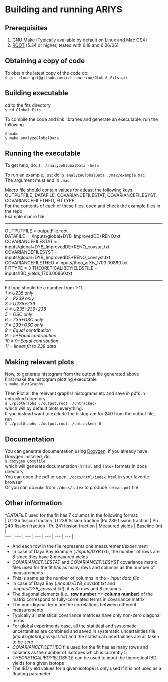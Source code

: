 # Building and running ARIYS

## Prerequisites
1. [GNU Make](https://www.gnu.org/software/make/) (Typically available by default on Linux and Mac OSX)
2. [ROOT](https://root.cern.ch) (5.34 or higher, tested with 6.18 and  6.26/06)

## Obtaining a copy of code
To obtain the latest copy of the code do:    
```$ git clone git@github.com:iit-neutrino/Global_Fits.git     ```

## Building executable
cd to the fits directory     
```$ cd Global_Fits     ```

To compile the code and link libraries and generate an executable, run the following  

```$ make    ```           
```$ make analyzeGlobalData      ```

## Running the executable

To get help, do:
```$ ./analyzeGlobalData -help     ```

To run an example, just do:
```$ analyzeGlobalData ./mac/example.mac     ```     
The argument must end in `.mac`   

Macro file should contain values for atleast the following keys:     
OUTPUTFILE, DATAFILE, COVARIANCEFILESTAT, COVARIANCEFILESYST, COVARIANCEFILETHEO, FITTYPE      
For the contents of each of these files, open and check the example files in the repo         
Example macro file:      
***
OUTPUTFILE = outputFile.root      
DATAFILE = ./inputs/global+DYB_ImprovedDE+RENO.txt    
COVARIANCEFILESTAT = inputs/global+DYB_ImprovedDE+RENO_covstat.txt     
COVARIANCEFILESYST = inputs/global+DYB_ImprovedDE+RENO_covsyst.txt   
COVARIANCEFILETHEO = inputs/theo_arXiv_1703.00860.txt     
FITTYPE = 3 
THEORETICALIBDYIELDSFILE = inputs/IBD_yields_1703.00860.txt       
***

Fit type should be a number from 1-11:    
_1 = U235 only_      
_2 = P239 only_    
_3 = U235+239_    
_4 = U235+239+238_    
_5 = OSC only_    
_6 = 235+OSC only_     
_7 = 239+OSC only_    
_8 = Equal contribution_      
_9 = 5+Equal contribution_    
_10 = 9+Equal contribution_    
_11 = linear fit to 239 data_    

## Making relevant plots
Now, to generate histogram from the output file generated above       
First make the histogram plotting executable     
```$ make plotGraphs```    

Then Plot all the relevant graphs/ histograms etc and save in pdfs in untracked directory       
```$ ./plotGraphs ./output.root ./untracked/```     
which will by default plots everything.<br />
If you instead want to exclude the histogram for 240 from the output file, run     
```$ ./plotGraphs ./output.root ./untracked/ 0```     

## Documentation    
You can generate documentation using [Doxygen](https://doxygen.nl/). If you already have Doxygen installed, do:    
```$ doxygen Doxyfile```     
which will generate documentation in `html` and `latex` formats in docs directory      
You can open the pdf or open `./docs/html/index.html` in your favorite browser    
Or you can do `make` from `./docs/latex` to produce `refman.pdf` file      

## Other information
*_DATAFILE_ used for the fit has 7 columns in the following format:          
| U 235 fission fraction |U 238 fission fraction |Pu 239 fission fraction    | Pu 240 fission fraction  | Pu 241 fission fraction  | Measured yields  | Baseline (m) |        
--- | --- | --- | --- | --- | --- | --- |      
* And each row in the file represents one measurement/experiment       
* In case of Daya Bay example (_./inputs/DYB.txt_), the number of rows are 8 since they have 8 measured yields
* _COVARIANCEFILESTAT_ and _COVARIANCEFILESYST_ covariance matrix files used for the fit has as many rows and columns as the number of measurements              
* This is same as the number of columns in the _- input data file_
* In case of Daya Bay (_./inputs/DYB_covstat.txt_ and _./inputs/DYB_covsyst.txt_), it is 8 rows and 8 columns         
* The diagonal elements (i.e., __row number == column number__) of the matrix correspond to fully-correlated terms in covariance matrix     
* The non-digonal term are the correlations between different measurements            
* Typically all statistical covariance matrices have only non-zero diagonal terms
* For global experiments case, all the statitical and systematic uncertanities  are combined and saved in systematic uncertainties file  (_inputs/global_covsyst.txt_) and the statistical uncertainties are all taken to be zero     
* _COVARIANCEFILETHEO_ file used for the fit has as many rows and columns as the number of isotopes which is currently 5       
* _THEORETICALIBDYIELDSFILE_ can be used to input the theoretical IBD yields for a given isotope      
* The IBD yield values for a given isotope is only used if it is not used as a floating parameter     
